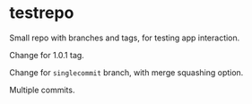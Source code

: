 # testrepo
Small repo with branches and tags, for testing app interaction.

Change for 1.0.1 tag.

Change for `singlecommit` branch, with merge squashing option.

Multiple commits.
